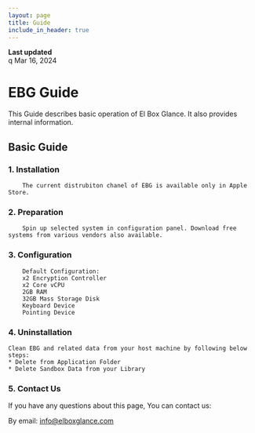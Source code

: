 ```yaml
---
layout: page
title: Guide
include_in_header: true
---
```


**Last updated**  
q   Mar 16, 2024

# EBG Guide
This Guide describes basic operation of El Box Glance. It also provides internal information.
<br>

## Basic Guide

### 1. Installation
        The current distrubiton chanel of EBG is available only in Apple Store.

### 2. Preparation
        Spin up selected system in configuration panel. Download free systems from various vendors also available.

### 3. Configuration

        Default Configuration:
        x2 Encryption Controller
        x2 Core vCPU
        2GB RAM
        32GB Mass Storage Disk
        Keyboard Device
        Pointing Device

### 4. Uninstallation
    Clean EBG and related data from your host machine by following below steps:
    * Delete from Application Folder
    * Delete Sandbox Data from your Library

### 5. Contact Us
If you have any questions about this page, You can contact us:

By email: info@elboxglance.com
